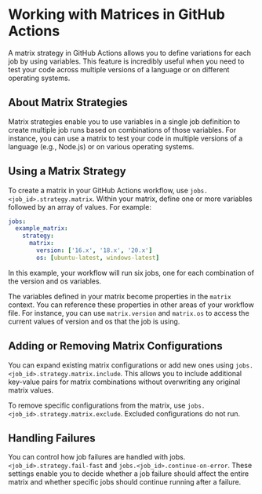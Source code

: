 # Working with Matrices in GitHub Actions

A matrix strategy in GitHub Actions allows you to define variations for each job by using variables. This feature is incredibly useful when you need to test your code across multiple versions of a language or on different operating systems.

## About Matrix Strategies

Matrix strategies enable you to use variables in a single job definition to create multiple job runs based on combinations of those variables. For instance, you can use a matrix to test your code in multiple versions of a language (e.g., Node.js) or on various operating systems.

## Using a Matrix Strategy

To create a matrix in your GitHub Actions workflow, use `jobs.<job_id>.strategy.matrix`. Within your matrix, define one or more variables followed by an array of values. For example:

```yaml
jobs:
  example_matrix:
    strategy:
      matrix:
        version: ['16.x', '18.x', '20.x']
        os: [ubuntu-latest, windows-latest]
```

In this example, your workflow will run six jobs, one for each combination of the version and os variables.

The variables defined in your matrix become properties in the `matrix` context. You can reference these properties in other areas of your workflow file. For instance, you can use `matrix.version` and `matrix.os` to access the current values of version and os that the job is using.

## Adding or Removing Matrix Configurations

You can expand existing matrix configurations or add new ones using `jobs.<job_id>.strategy.matrix.include`. This allows you to include additional key-value pairs for matrix combinations without overwriting any original matrix values.

To remove specific configurations from the matrix, use `jobs.<job_id>.strategy.matrix.exclude`. Excluded configurations do not run.

## Handling Failures

You can control how job failures are handled with jobs.`<job_id>.strategy.fail-fast` and `jobs.<job_id>.continue-on-error`. These settings enable you to decide whether a job failure should affect the entire matrix and whether specific jobs should continue running after a failure.